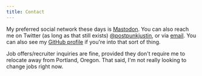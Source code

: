 ```yaml
---
title: Contact
---
```


My preferred social network these days is <a rel="me" href="https://tiny.tilde.website/@postpunkjustin">Mastodon</a>.
You can also reach me on Twitter (as long as that still exists) [\@postpunkjustin][twitter], or via [email]. You can
also see my [GitHub profile](https://github.com/juxtin) if you're into that sort of thing.

Job offers/recruiter inquiries are fine, provided they don't require me to
relocate away from Portland, Oregon. That said, I'm not really looking to change
jobs right now.

[twitter]: https://twitter.com/postpunkjustin
[email]: mailto:justin@postpunkjustin.com
